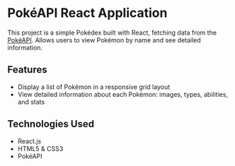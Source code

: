 # PokéAPI React Application

This project is a simple Pokédex built with React, fetching data from the [PokéAPI](https://pokeapi.co/). Allows users to view Pokémon by name and see detailed information.

## Features

- Display a list of Pokémon in a responsive grid layout
- View detailed information about each Pokémon: images, types, abilities, and stats

## Technologies Used

- React.js
- HTML5 & CSS3
- PokéAPI
